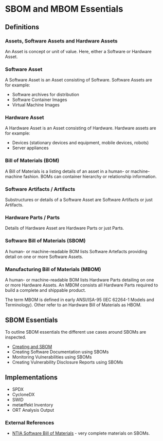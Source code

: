 # SBOM and MBOM Essentials

## Definitions

### Assets, Software Assets and Hardware Assets
An Asset is concept or unit of value. Here, either a Software or Hardware Asset.

### Software Asset
A Software Asset is an Asset consisting of Software. Software Assets are for example:
* Software archives for distribution
* Software Container Images
* Virtual Machine Images

### Hardware Asset
A Hardware Asset is an Asset consisting of Hardware. Hardware assets are for example:
* Devices (stationary devices and equipment, mobile devices, robots)
* Server appliances

### Bill of Materials (BOM)

A Bill of Materials is a listing details of an asset in a human- or 
machine-machine fashion. BOMs can container hierarchy or relationship information.

### Software Artifacts / Artifacts

Substructures or details of a Software Asset are Software Artifacts or just 
Artifacts.

### Hardware Parts / Parts

Details of Hardware Asset are Hardware Parts or just Parts.

### Software Bill of Materials (SBOM)

A human- or machine-readable BOM lists Software Artefacts providing detail 
on one or more Software Assets.

### Manufacturing Bill of Materials (MBOM)

A human- or machine-readable BOM lists Hardware Parts detailing on one or 
more Hardware Assets. An MBOM consists all Hardware Parts required to build a 
complete and shippable product.

The term MBOM is defined in early ANSI/ISA-95 (IEC 62264-1 Models and Terminology).
Other refer to an Hardware Bill of Materials as HBOM.

## SBOM Essentials

To outline SBOM essentials the different use cases around SBOMs are inspected.

* [Creating and SBOM](docs/sbom-create.md)
* Creating Software Documentation using SBOMs
* Monitoring Vulnerabilities using SBOMs
* Creating Vulnerability Disclosure Reports using SBOMs

## Implementations

* SPDX
* CycloneDX
* SWID
* metæffekt Inventory
* ORT Analysis Output

### External References

* [NTIA Software Bill of Materials](https://ntia.gov/SBOM) - very complete materials on SBOMs.
